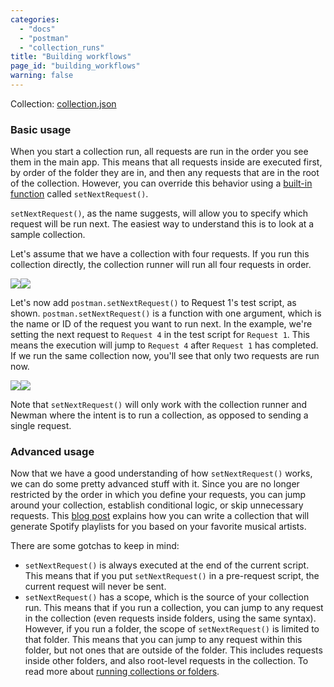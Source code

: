 ```yaml
---
categories:
  - "docs"
  - "postman"
  - "collection_runs"
title: "Building workflows"
page_id: "building_workflows"
warning: false
---
```


Collection: [collection.json](attachments/58499045/58793802.json)

### Basic usage

When you start a collection run, all requests are run in the order you see them in the main app. This means that all requests inside are executed first, by order of the folder they are in, and then any requests that are in the root of the collection. However, you can override this behavior using a [built-in function](/docs/postman/scripts/branching_and_looping) called `setNextRequest()`.

`setNextRequest()`, as the name suggests, will allow you to specify which request will be run next. The easiest way to understand this is to look at a sample collection.

Let's assume that we have a collection with four requests. If you run this collection directly, the collection runner will run all four requests in order.

![](https://s3.amazonaws.com/postman-static-getpostman-com/postman-docs/58793927.png)![](https://s3.amazonaws.com/postman-static-getpostman-com/postman-docs/58793861.png)

Let's now add `postman.setNextRequest()` to Request 1's test script, as shown. `postman.setNextRequest()` is a function with one argument, which is the name or ID of the request you want to run next. In the example, we're setting the next request to `Request 4` in the test script for `Request 1`. This means the execution will jump to `Request 4` after `Request 1` has completed. If we run the same collection now, you'll see that only two requests are run now.

![](https://s3.amazonaws.com/postman-static-getpostman-com/postman-docs/58793847.png)![](https://s3.amazonaws.com/postman-static-getpostman-com/postman-docs/58793875.png)

Note that `setNextRequest()` will only work with the collection runner and Newman where the intent is to run a collection, as opposed to sending a single request.

### Advanced usage

Now that we have a good understanding of how `setNextRequest()` works, we can do some pretty advanced stuff with it. Since you are no longer restricted by the order in which you define your requests, you can jump around your collection, establish conditional logic, or skip unnecessary requests. This [blog post](http://blog.getpostman.com/2016/11/09/generate-spotify-playlists-using-a-postman-collection/) explains how you can write a collection that will generate Spotify playlists for you based on your favorite musical artists.

There are some gotchas to keep in mind:

   *   `setNextRequest()` is always executed at the end of the current script. This means that if you put `setNextRequest()` in a pre-request script, the current request will never be sent.
   *   `setNextRequest()` has a scope, which is the source of your collection run. This means that if you run a collection, you can jump to any request in the collection (even requests inside folders, using the same syntax). However, if you run a folder, the scope of `setNextRequest()` is limited to that folder. This means that you can jump to any request within this folder, but not ones that are outside of the folder. This includes requests inside other folders, and also root-level requests in the collection. To read more about [running collections or folders](/docs/postman/collection_runs/starting_a_collection_run).
